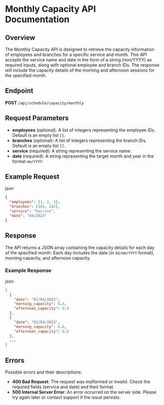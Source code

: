 Monthly Capacity API Documentation
==================================

Overview
--------

The Monthly Capacity API is designed to retrieve the capacity information of employees and branches for a specific service and month. This API accepts the service name and date in the form of a string (mm/YYYY) as required inputs, along with optional employee and branch IDs. The response will include the capacity details of the morning and afternoon sessions for the specified month.

Endpoint
--------

**POST** `/api/schedule/capacity/monthly`

Request Parameters
------------------

*   **employees** (optional): A list of integers representing the employee IDs. Default is an empty list `[]`.
*   **branches** (optional): A list of integers representing the branch IDs. Default is an empty list `[]`.
*   **service** (required): A string representing the service name.
*   **date** (required): A string representing the target month and year in the format `mm/YYYY`.

Example Request
---------------

json

```json
{
  "employees": [1, 2, 3],
  "branches": [101, 102],
  "service": "haircut",
  "date": "04/2023"
}
```

Response
--------

The API returns a JSON array containing the capacity details for each day of the specified month. Each day includes the date (in `dd/mm/YYYY` format), morning capacity, and afternoon capacity.

### Example Response

json

```json
[
  {
    "date": "01/04/2023",
    "morning_capacity": 0.5,
    "afternoon_capacity": 0.9
  },
  {
    "date": "02/04/2023",
    "morning_capacity": 0.6,
    "afternoon_capacity": 0.8
  },
  ...
]
```

Errors
------

Possible errors and their descriptions:

*   **400 Bad Request**: The request was malformed or invalid. Check the required fields (service and date) and their format.
*   **500 Internal Server Error**: An error occurred on the server side. Please try again later or contact support if the issue persists.

